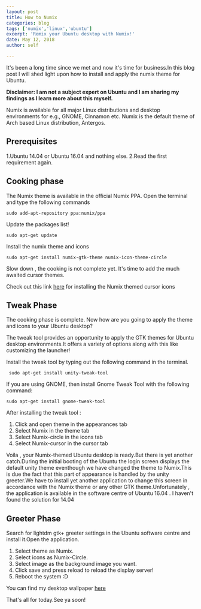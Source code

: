 ```yaml
---
layout: post
title: How to Numix
categories: blog
tags: ['numix','linux','ubuntu']
excerpt: 'Remix your Ubuntu desktop with Numix!'
date: May 12, 2018
author: self

---
```


It's been a long time since we met and now it's time for business.In this blog post I will shed light upon how to install and apply the numix theme for Ubuntu.

**Disclaimer: I am not a subject expert on Ubuntu and I am
sharing my findings as I learn more about this myself.**

Numix is available for all major Linux distributions and desktop environments for e.g., GNOME, Cinnamon etc. Numix is the default theme of Arch based Linux distribution, Antergos.

## Prerequisites

1.Ubuntu 14.04 or Ubuntu 16.04 and nothing else.
2.Read the first requirement again.

## Cooking phase

The Numix theme is available in the official Numix PPA. Open the terminal and type the following commands

```
sudo add-apt-repository ppa:numix/ppa
```

Update the packages list!
    
```
sudo apt-get update
```
    
Install the numix theme and icons

```
sudo apt-get install numix-gtk-theme numix-icon-theme-circle
```

Slow down , the cooking is not complete yet. It's time to add the much awaited cursor themes.

Check out this link [here](https://github.com/uloco/numix-cursor) for installing the Numix themed cursor icons

## Tweak Phase

The cooking phase is complete. Now how are you going to apply the theme and icons to your Ubuntu desktop?

The tweak tool provides an opportunity to apply the GTK themes for Ubuntu desktop environments.It offers a variety of options along with this like customizing the launcher!

Install the tweak tool by typing out the following command in the terminal.

```
 sudo apt-get install unity-tweak-tool
```    
    
If you are using GNOME, then install Gnome Tweak Tool with the following command:

```
sudo apt-get install gnome-tweak-tool
```    
    
After installing the tweak tool :

1. Click and open theme in the appearances tab
2. Select Numix in the theme tab
3. Select Numix-circle in the icons tab
4. Select Numix-cursor in the cursor tab

Voila , your Numix-themed Ubuntu desktop is ready.But there is yet another catch.During the initial booting of the Ubuntu the login screen displays the default unity theme eventhough we have changed the theme to Numix.This is due the fact that this part of appearance is handled by the unity greeter.We have to install yet another application to change this screen in accordance with the Numix theme or any other GTK theme.Unfortunately , the application is available in the software centre of Ubuntu 16.04 . I haven't found the solution for 14.04

## Greeter Phase

Search for lightdm gtk+ greeter settings in the Ubuntu software centre and install it.Open the application.

1. Select theme as Numix.
2. Select icons as Numix-Circle.
3. Select image as the background image you want.
4. Click save and press reload to reload the display server! 
5. Reboot the system :D

You can find my desktop wallpaper [here](https://drive.google.com/open?id=10KcFLYjj4jT1lFZpFkYnQf9AEEtzTYvX)

That's all for today.See ya soon!